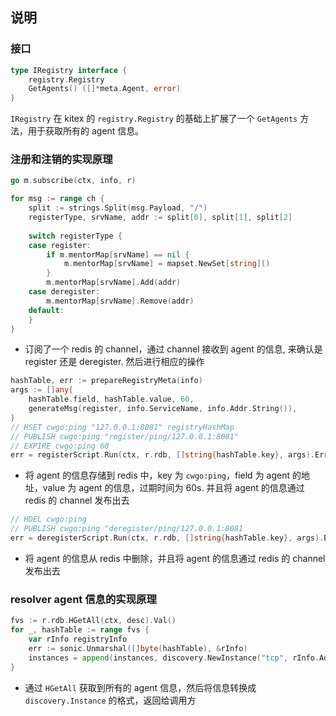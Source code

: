 ## 说明

### 接口

```go
type IRegistry interface {
    registry.Registry
    GetAgents() ([]*meta.Agent, error)
}
```

`IRegistry` 在 kitex 的 `registry.Registry` 的基础上扩展了一个 `GetAgents` 方法，用于获取所有的 agent 信息。

### 注册和注销的实现原理

```go
go m.subscribe(ctx, info, r)

for msg := range ch {
    split := strings.Split(msg.Payload, "/")
    registerType, srvName, addr := split[0], split[1], split[2]
    
    switch registerType {
    case register:
        if m.mentorMap[srvName] == nil {
            m.mentorMap[srvName] = mapset.NewSet[string]()
        }
        m.mentorMap[srvName].Add(addr)
    case deregister:
        m.mentorMap[srvName].Remove(addr)
    default:
    }
}
```
- 订阅了一个 redis 的 channel，通过 channel 接收到 agent 的信息, 来确认是 register 还是 deregister.
然后进行相应的操作

```go
hashTable, err := prepareRegistryMeta(info)
args := []any{
	hashTable.field, hashTable.value, 60,
	generateMsg(register, info.ServiceName, info.Addr.String()),
}
// HSET cwgo:ping "127.0.0.1:8081" registryHashMap
// PUBLISH cwgo:ping "register/ping/127.0.0.1:8081"
// EXPIRE cwgo:ping 60 
err = registerScript.Run(ctx, r.rdb, []string{hashTable.key}, args).Err()
```

- 将 agent 的信息存储到 redis 中，key 为 `cwgo:ping`，field 为 agent 的地址，value 为 agent 的信息，过期时间为 60s.
并且将 agent 的信息通过 redis 的 channel 发布出去

```go
// HDEL cwgo:ping 
// PUBLISH cwgo:ping "deregister/ping/127.0.0.1:8081
err = deregisterScript.Run(ctx, r.rdb, []string{hashTable.key}, args).Err()
```
- 将 agent 的信息从 redis 中删除，并且将 agent 的信息通过 redis 的 channel 发布出去


### resolver agent 信息的实现原理

```go
fvs := r.rdb.HGetAll(ctx, desc).Val()
for _, hashTable := range fvs {
	var rInfo registryInfo
	err := sonic.Unmarshal([]byte(hashTable), &rInfo)
	instances = append(instances, discovery.NewInstance("tcp", rInfo.Addr, weight, rInfo.Tags))
}
```

- 通过 `HGetAll` 获取到所有的 agent 信息，然后将信息转换成 `discovery.Instance` 的格式，返回给调用方
